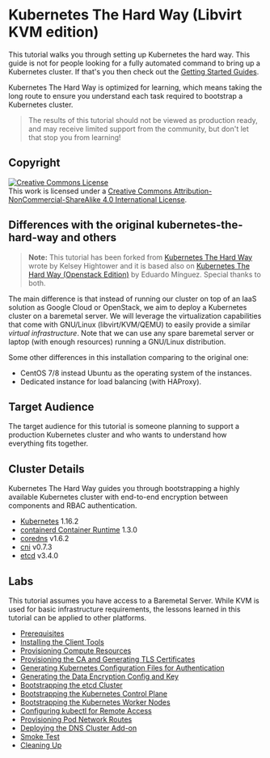 # Kubernetes The Hard Way (Libvirt KVM edition)

This tutorial walks you through setting up Kubernetes the hard way. This guide
is not for people looking for a fully automated command to bring up a
Kubernetes cluster. If that's you then check out the
[Getting Started Guides](http://kubernetes.io/docs/getting-started-guides/).

Kubernetes The Hard Way is optimized for learning, which means taking the long
route to ensure you understand each task required to bootstrap a Kubernetes
cluster.

> The results of this tutorial should not be viewed as production ready, and
may receive limited support from the community, but don't let that stop you
from learning!

## Copyright

<a rel="license" href="http://creativecommons.org/licenses/by-nc-sa/4.0/"><img alt="Creative Commons License" style="border-width:0" src="https://i.creativecommons.org/l/by-nc-sa/4.0/88x31.png" /></a><br />This work is licensed under a <a rel="license" href="http://creativecommons.org/licenses/by-nc-sa/4.0/">Creative Commons Attribution-NonCommercial-ShareAlike 4.0 International License</a>.

## Differences with the original kubernetes-the-hard-way and others

> **Note:** This tutorial has been forked from [Kubernetes The Hard Way](https://github.com/kelseyhightower/kubernetes-the-hard-way) wrote by Kelsey Hightower and it is based also on [Kubernetes The Hard Way (Openstack Edition)](https://github.com/e-minguez/kubernetes-the-hard-way-openstack) by Eduardo Mínguez. Special thanks to both.

The main difference is that instead of running our cluster on top of an IaaS solution as Google Cloud or OpenStack, we aim to deploy a Kubernetes cluster on a baremetal server. We will leverage the virtualization capabilities that come with GNU/Linux (libvirt/KVM/QEMU) to easily provide a similar *virtual infrastructure*. Note that we can use any spare baremetal server or laptop (with enough resources) running a GNU/Linux distribution.

Some other differences in this installation comparing to the original one:

* CentOS 7/8 instead Ubuntu as the operating system of the instances.
* Dedicated instance for load balancing (with HAProxy).

## Target Audience

The target audience for this tutorial is someone planning to support a
production Kubernetes cluster and who wants to understand how everything fits
together.

## Cluster Details

Kubernetes The Hard Way guides you through bootstrapping a highly available
Kubernetes cluster with end-to-end encryption between components and RBAC
authentication.

* [Kubernetes](https://github.com/kubernetes/kubernetes) 1.16.2
* [containerd Container Runtime](https://github.com/containerd/containerd) 1.3.0
* [coredns](https://github.com/coredns/coredns) v1.6.2
* [cni](https://github.com/containernetworking/cni) v0.7.3
* [etcd](https://github.com/coreos/etcd) v3.4.0

## Labs

This tutorial assumes you have access to a Baremetal Server. While KVM is
used for basic infrastructure requirements, the lessons learned in this tutorial
can be applied to other platforms.

* [Prerequisites](docs/01-prerequisites.md)
* [Installing the Client Tools](docs/02-client-tools.md)
* [Provisioning Compute Resources](docs/03-compute-resources.md)
* [Provisioning the CA and Generating TLS Certificates](docs/04-certificate-authority.md)
* [Generating Kubernetes Configuration Files for Authentication](docs/05-kubernetes-configuration-files.md)
* [Generating the Data Encryption Config and Key](docs/06-data-encryption-keys.md)
* [Bootstrapping the etcd Cluster](docs/07-bootstrapping-etcd.md)
* [Bootstrapping the Kubernetes Control Plane](docs/08-bootstrapping-kubernetes-controllers.md)
* [Bootstrapping the Kubernetes Worker Nodes](docs/09-bootstrapping-kubernetes-workers.md)
* [Configuring kubectl for Remote Access](docs/10-configuring-kubectl.md)
* [Provisioning Pod Network Routes](docs/11-pod-network-routes.md)
* [Deploying the DNS Cluster Add-on](docs/12-dns-addon.md)
* [Smoke Test](docs/13-smoke-test.md)
* [Cleaning Up](docs/14-cleanup.md)
